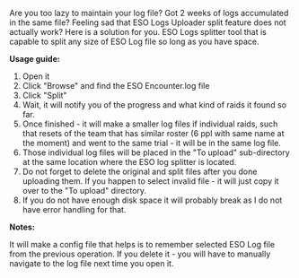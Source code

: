 Are you too lazy to maintain your log file? Got 2 weeks of logs accumulated in the same file? Feeling sad that ESO Logs Uploader split feature does not actually work? Here is a solution for you. ESO Logs splitter tool that is capable to split any size of ESO Log file so long as you have space.

**Usage guide:**

1. Open it
2. Click "Browse" and find the ESO Encounter.log file
3. Click "Split"
4. Wait, it will notify you of the progress and what kind of raids it found so far.
5. Once finished - it will make a smaller log files if individual raids, such that resets of the team that has similar roster (6 ppl with same name at the moment) and went to the same trial - it will be in the same log file. 
6. Those individual log files will be placed in the "To upload" sub-directory at the same location where the ESO log splitter is located.
7. Do not forget to delete the original and split files after you done uploading them. If you happen to select invalid file - it will just copy it over to the "To upload" directory.
8. If you do not have enough disk space it will probably break as I do not have error handling for that.

**Notes:**

It will make a config file that helps is to remember selected ESO Log file from the previous operation. If you delete it - you will have to manually navigate to the log file next time you open it.
